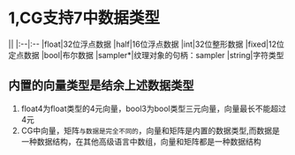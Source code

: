 # 1,CG支持7中数据类型
||
|:--|:--
|float|32位浮点数据
|half|16位浮点数据
|int|32位整形数据
|fixed|12位定点数据
|bool|布尔数据
|sampler*|纹理对象的句柄：sampler
|string|字符类型

## 内置的向量类型是结余上述数据类型
1. float4为float类型的4元向量，bool3为bool类型三元向量，向量最长不能超过4元
2. CG中向量，矩阵`与数据是完全不同的`，向量和矩阵是内置的数据类型,而数据是一种数据结构，在其他高级语言中数组，向量和矩阵都是一种数据结构
